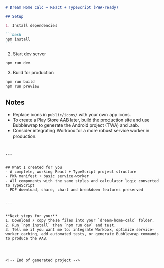 ````md
# Dream Home Calc — React + TypeScript (PWA-ready)

## Setup

1. Install dependencies

```bash
npm install
```
````

2. Start dev server

```bash
npm run dev
```

3. Build for production

```bash
npm run build
npm run preview
```

## Notes

- Replace icons in `public/icons/` with your own app icons.
- To create a Play Store AAB later, build the production site and use Bubblewrap to generate the Android project (TWA) and .aab.
- Consider integrating Workbox for a more robust service worker in production.

```


---


## What I created for you
- A complete, working React + TypeScript project structure
- PWA manifest + basic service-worker
- All components with the same styles and calculator logic converted to TypeScript
- PDF download, share, chart and breakdown features preserved


---


**Next steps for you:**
1. Download / copy these files into your `dream-home-calc` folder.
2. Run `npm install` then `npm run dev` and test.
3. Tell me if you want me to: integrate Workbox, optimize service-worker caching, add automated tests, or generate Bubblewrap commands to produce the AAB.




<!-- End of generated project -->
```
